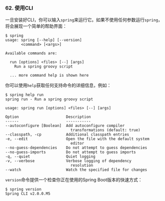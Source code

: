 ### 62. 使用CLI

一旦安装好CLI，你可以输入`spring`来运行它。如果不使用任何参数运行`spring`，将会展现一个简单的帮助界面：
```shell
$ spring
usage: spring [--help] [--version]
       <command> [<args>]

Available commands are:

  run [options] <files> [--] [args]
    Run a spring groovy script

  ... more command help is shown here
```
你可以使用`help`获取任何支持命令的详细信息，例如：
```shell
$ spring help run
spring run - Run a spring groovy script

usage: spring run [options] <files> [--] [args]

Option                     Description
------                     -----------
--autoconfigure [Boolean]  Add autoconfigure compiler
                             transformations (default: true)
--classpath, -cp           Additional classpath entries
-e, --edit                 Open the file with the default system
                             editor
--no-guess-dependencies    Do not attempt to guess dependencies
--no-guess-imports         Do not attempt to guess imports
-q, --quiet                Quiet logging
-v, --verbose              Verbose logging of dependency
                             resolution
--watch                    Watch the specified file for changes
```
`version`命令提供一个检查你正在使用的Spring Boot版本的快速方式：
```shell
$ spring version
Spring CLI v2.0.0.M5
```
